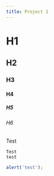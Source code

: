 ```yaml
---
title: Project 1
---
```


# H1

## H2

### H3

#### H4

##### H5

###### H6

Test

```
Test
test
```

```javascript
alert('test');
```
